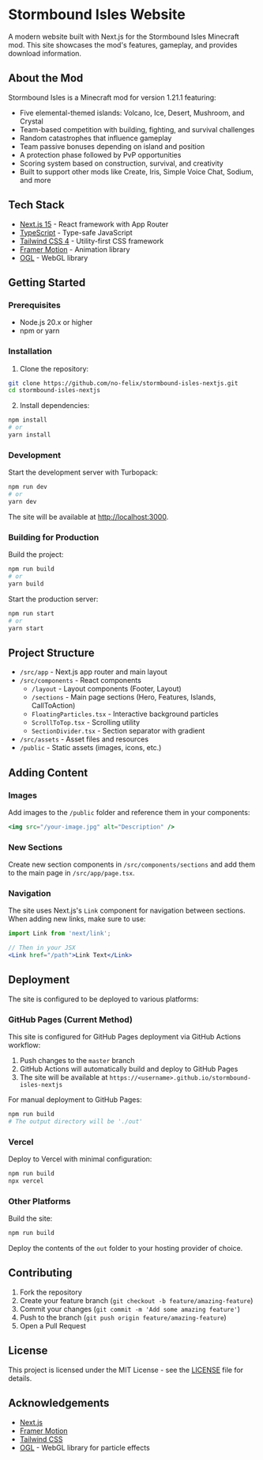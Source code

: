 # Stormbound Isles Website

A modern website built with Next.js for the Stormbound Isles Minecraft mod. This site showcases the mod's features, gameplay, and provides download information.

## About the Mod

Stormbound Isles is a Minecraft mod for version 1.21.1 featuring:

- Five elemental-themed islands: Volcano, Ice, Desert, Mushroom, and Crystal
- Team-based competition with building, fighting, and survival challenges
- Random catastrophes that influence gameplay
- Team passive bonuses depending on island and position
- A protection phase followed by PvP opportunities
- Scoring system based on construction, survival, and creativity
- Built to support other mods like Create, Iris, Simple Voice Chat, Sodium, and more

## Tech Stack

- [Next.js 15](https://nextjs.org/) - React framework with App Router
- [TypeScript](https://www.typescriptlang.org/) - Type-safe JavaScript
- [Tailwind CSS 4](https://tailwindcss.com/) - Utility-first CSS framework
- [Framer Motion](https://www.framer.com/motion/) - Animation library
- [OGL](https://github.com/oframe/ogl) - WebGL library

## Getting Started

### Prerequisites

- Node.js 20.x or higher
- npm or yarn

### Installation

1. Clone the repository:

```bash
git clone https://github.com/no-felix/stormbound-isles-nextjs.git
cd stormbound-isles-nextjs
```

2. Install dependencies:

```bash
npm install
# or
yarn install
```

### Development

Start the development server with Turbopack:

```bash
npm run dev
# or
yarn dev
```

The site will be available at [http://localhost:3000](http://localhost:3000).

### Building for Production

Build the project:

```bash
npm run build
# or
yarn build
```

Start the production server:

```bash
npm run start
# or
yarn start
```

## Project Structure

- `/src/app` - Next.js app router and main layout
- `/src/components` - React components
  - `/layout` - Layout components (Footer, Layout)
  - `/sections` - Main page sections (Hero, Features, Islands, CallToAction)
  - `FloatingParticles.tsx` - Interactive background particles
  - `ScrollToTop.tsx` - Scrolling utility
  - `SectionDivider.tsx` - Section separator with gradient
- `/src/assets` - Asset files and resources
- `/public` - Static assets (images, icons, etc.)

## Adding Content

### Images

Add images to the `/public` folder and reference them in your components:

```jsx
<img src="/your-image.jpg" alt="Description" />
```

### New Sections

Create new section components in `/src/components/sections` and add them to the main page in `/src/app/page.tsx`.

### Navigation

The site uses Next.js's `Link` component for navigation between sections. When adding new links, make sure to use:

```jsx
import Link from 'next/link';

// Then in your JSX
<Link href="/path">Link Text</Link>
```

## Deployment

The site is configured to be deployed to various platforms:

### GitHub Pages (Current Method)

This site is configured for GitHub Pages deployment via GitHub Actions workflow:

1. Push changes to the `master` branch
2. GitHub Actions will automatically build and deploy to GitHub Pages
3. The site will be available at `https://<username>.github.io/stormbound-isles-nextjs`

For manual deployment to GitHub Pages:

```bash
npm run build
# The output directory will be './out'
```

### Vercel

Deploy to Vercel with minimal configuration:

```bash
npm run build
npx vercel
```

### Other Platforms

Build the site:

```bash
npm run build
```

Deploy the contents of the `out` folder to your hosting provider of choice.

## Contributing

1. Fork the repository
2. Create your feature branch (`git checkout -b feature/amazing-feature`)
3. Commit your changes (`git commit -m 'Add some amazing feature'`)
4. Push to the branch (`git push origin feature/amazing-feature`)
5. Open a Pull Request

## License

This project is licensed under the MIT License - see the [LICENSE](LICENSE) file for details.

## Acknowledgements

- [Next.js](https://nextjs.org/)
- [Framer Motion](https://www.framer.com/motion/)
- [Tailwind CSS](https://tailwindcss.com/)
- [OGL](https://github.com/oframe/ogl) - WebGL library for particle effects
